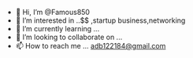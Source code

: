 - 👋 Hi, I’m @Famous850
- 👀 I’m interested in ..$$ ,startup business,networking
- 🌱 I’m currently learning ...
- 💞️ I’m looking to collaborate on ...
- 📫 How to reach me ... adb122184@gmail.com 

<!---
Famous850/Famous850 is a ✨ special ✨ repository because its `README.md` (this file) appears on your GitHub profile.
You can click the Preview link to take a look at your changes.
--->
